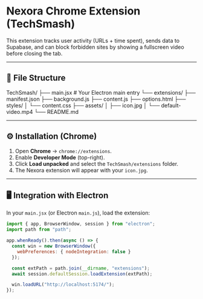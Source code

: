 # Nexora Chrome Extension (TechSmash)

This extension tracks user activity (URLs + time spent), sends data to Supabase, 
and can block forbidden sites by showing a fullscreen video before closing the tab.

---

## 📂 File Structure

TechSmash/
├── main.jsx # Your Electron main entry
└── extensions/
├── manifest.json
├── background.js
├── content.js
├── options.html
├── styles/
│ └── content.css
├── assets/
│ ├── icon.jpg
│ └── default-video.mp4
└── README.md


---

## ⚙️ Installation (Chrome)

1. Open **Chrome** → `chrome://extensions`.
2. Enable **Developer Mode** (top-right).
3. Click **Load unpacked** and select the `TechSmash/extensions` folder.
4. The Nexora extension will appear with your `icon.jpg`.

---

## 🖥️ Integration with Electron

In your `main.jsx` (or Electron `main.js`), load the extension:

```js
import { app, BrowserWindow, session } from "electron";
import path from "path";

app.whenReady().then(async () => {
  const win = new BrowserWindow({
    webPreferences: { nodeIntegration: false }
  });

  const extPath = path.join(__dirname, "extensions");
  await session.defaultSession.loadExtension(extPath);

  win.loadURL("http://localhost:5174/");
});

